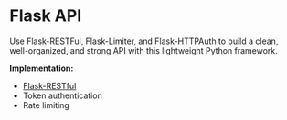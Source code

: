 # Flask API 

Use Flask-RESTFul, Flask-Limiter, and Flask-HTTPAuth to build a clean, well-organized, and strong API with this lightweight Python framework.

**Implementation:**
- [Flask-RESTful](https://flask-restful.readthedocs.io/en/latest/)
- Token authentication
- Rate limiting
